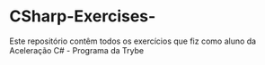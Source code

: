 # CSharp-Exercises-
Este repositório contêm todos os exercícios que fiz como aluno da Aceleração C# - Programa da Trybe
